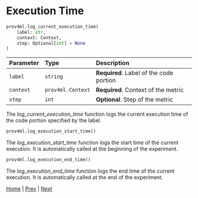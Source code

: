 

# Execution Time

```python
prov4ml.log_current_execution_time(
    label: str, 
    context: Context, 
    step: Optional[int] = None
)
```

| Parameter | Type     | Description                |
| :-------- | :------- | :------------------------- |
| `label` | `string` | **Required**. Label of the code portion |
| `context` | `prov4ml.Context` | **Required**. Context of the metric |
| `step` | `int` | **Optional**. Step of the metric |

The *log_current_execution_time* function logs the current execution time of the code portion specified by the label.

```python
prov4ml.log_execution_start_time()
```

The *log_execution_start_time* function logs the start time of the current execution. 
It is automatically called at the beginning of the experiment.

```python
prov4ml.log_execution_end_time()
```

The *log_execution_end_time* function logs the end time of the current execution.
It is automatically called at the end of the experiment.


[Home](README.md) | [Prev](system.md) | [Next](registering_metrics.md)

